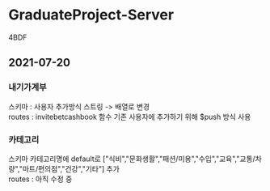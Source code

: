 # GraduateProject-Server
4BDF
## 2021-07-20
### 내기가계부  
  스키마 : 사용자 추가방식 스트링 -> 배열로 변경  
  routes : invitebetcashbook 함수 기존 사용자에 추가하기 위해 $push 방식 사용
### 카테고리  
  스키마 카테고리명에 default로 ["식비","문화생활","패션/미용","수입","교육","교통/차량","마트/편의점","건강","기타"] 추가  
  routes : 아직 수정 중
